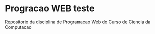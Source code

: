 # Progracao WEB teste
Repositorio da disciplina de Programacao Web do Curso de Ciencia da Computacao
